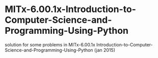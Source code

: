 # MITx-6.00.1x-Introduction-to-Computer-Science-and-Programming-Using-Python
solution for some problems in MITx-6.00.1x Introduction-to-Computer-Science-and-Programming-Using-Python (jan 2015)
